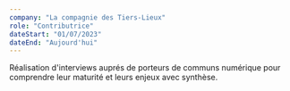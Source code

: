 ```yaml
---
company: "La compagnie des Tiers-Lieux"
role: "Contributrice"
dateStart: "01/07/2023"
dateEnd: "Aujourd'hui"
---
```


Réalisation d'interviews auprés de porteurs de communs numérique pour comprendre leur maturité et leurs enjeux avec synthèse.
